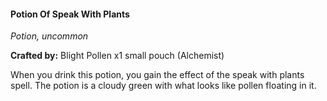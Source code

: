 #### Potion Of Speak With Plants
_Potion, uncommon_

**Crafted by:** Blight Pollen x1 small pouch (Alchemist)

When you drink this potion, you gain the effect of the speak with plants spell. The potion is a cloudy green with what looks like pollen floating in it.